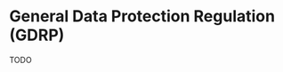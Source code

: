 # General Data Protection Regulation (GDRP)

<!--
https://www.google.com/search?client=firefox-b-d&q=gdpr+vs+lgpd
https://www.linkedin.com/learning/paths/understand-gdpr-and-data-privacy
-->

TODO
